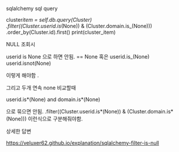 sqlalchemy sql query

cluster*item = self.db.query(Cluster)\
 .filter((Cluster.userid.is*(None)) & (Cluster.domain.is\_(None)))\
 .order_by(Cluster.id).first()
print(cluster_item)

NULL 조회시

userid is None 으로 하면 안됨.
== None
혹은
userid.is\_(None)
userid.isnot(None)

이렇게 해야함 .

그리고 두개 연속 none 비교할때

userid.is*(None) and domain.is*(None)

으로 묶으면 안됨.
.filter((Cluster.userid.is*(None)) & (Cluster.domain.is*(None)))
이런식으로 구분해줘야함.

상세한 답변

https://veluxer62.github.io/explanation/sqlalchemy-filter-is-null
